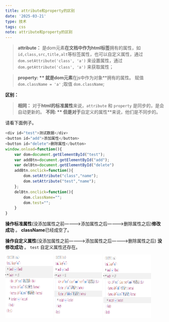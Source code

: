 ```yaml
---
title: attribute和property的区别
date: '2025-03-21'
type: 技术
tags: css
note: attribute和property的区别
---
```

>**attribute：** 是dom元素**在文档中作为html标签**拥有的属性，如`id,class,src,title,alt`等标签属性，也可以自定义属性，通过 `dom.setAttribute('class', 'a')` 来设置属性，通过`dom.getAttribute('class', 'a')` 来获取属性；  

>**property: ** 就是dom元素**在js中作为对象**拥有的属性。 赋值 `dom.className = 'a'` ;取值 `dom.className`;

**区别：**

>**相同：** 对于**html的标准属性**来说，`attribute` 和 `property` 是同步的，是会自动更新的。
>**不同: ** 但是对于**自定义的属性**来说，他们是不同步的。

请看下面例子。

```js
<div id="test">测试数据</div>
<button id="add">添加属性</button>
<button id="delete">删除属性</button>
window.onload=function(){
    var dom=document.getElementById("test");
    var addBtn=document.getElementById("add");
    var delBtn=document.getElementById("delete")
    addBtn.onclick=function(){
        dom.setAttribute("class","name");
        dom.setAttribute("test","name");
    };
    delBtn.onclick=function(){
        dom.className="";
        dom.test="";
    }    
}
```

**操作标准属性**(没添加属性之前————>添加属性之后————>删除属性之后)**修改成功** 。
**className**已经成空了。

**操作自定义属性**(没添加属性之前————>添加属性之后————>删除属性之后) **没修改成功** 。
`test` 自定义属性还存在。

<img width="30%" height="200px" style="{ 'margin':'20px'}" src="../../images/css/没添加属性之前.png" alt='没添加属性之前'>  

<img width="30%" height="200px" style="{margin:'20px'}" src="../../images/css/添加属性时.png" alt='添加属性之后'>

<img width="30%" height="200px" style="{margin:'20px'}" src="../../images/css/删除属性后.png" alt='删除属性后'>
